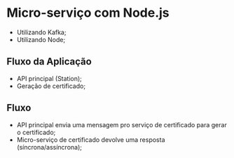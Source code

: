 # Micro-serviço com Node.js

- Utilizando Kafka;
- Utilizando Node;

## Fluxo da Aplicação

- API principal (Station);
- Geração de certificado;

## Fluxo

- API principal envia uma mensagem pro serviço de certificado para gerar o certificado;
- Micro-serviço de certificado devolve uma resposta (síncrona/assíncrona);

